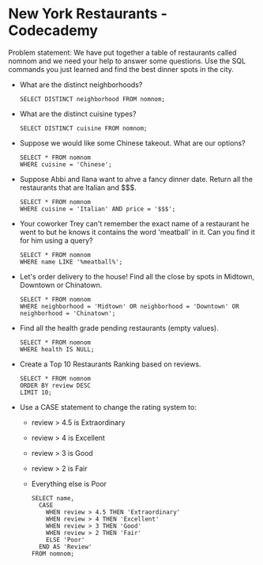 # New York Restaurants - Codecademy

Problem statement: We have put together a table of restaurants called nomnom and we need your help to answer some questions. Use the SQL commands you just learned and find the best dinner spots in the city.

* What are the distinct neighborhoods?
  
      SELECT DISTINCT neighborhood FROM nomnom;

* What are the distinct cuisine types?

      SELECT DISTINCT cuisine FROM nomnom;

* Suppose we would like some Chinese takeout. What are our options?

      SELECT * FROM nomnom
      WHERE cuisine = 'Chinese';

* Suppose Abbi and Ilana want to ahve a fancy dinner date. Return all the restaurants that are Italian and $$$.

      SELECT * FROM nomnom
      WHERE cuisine = 'Italian' AND price = '$$$';

* Your coworker Trey can't remember the exact name  of a restaurant he went to but he knows it contains the word 'meatball' in it. Can you find it for him using a query?

      SELECT * FROM nomnom
      WHERE name LIKE '%meatball%';

* Let's order delivery to the house! Find all the close by spots in Midtown, Downtown or Chinatown.

      SELECT * FROM nomnom
      WHERE neighborhood = 'Midtown' OR neighborhood = 'Downtown' OR neighborhood = 'Chinatown';

* Find all the health grade pending restaurants (empty values).

      SELECT * FROM nomnom
      WHERE health IS NULL;

* Create a Top 10 Restaurants Ranking based on reviews.

      SELECT * FROM nomnom
      ORDER BY review DESC
      LIMIT 10;

* Use a CASE statement to change the rating system to:
  * review > 4.5 is Extraordinary
  * review > 4 is Excellent
  * review > 3 is Good
  * review > 2 is Fair
  * Everything else is Poor

        SELECT name,
          CASE
            WHEN review > 4.5 THEN 'Extraordinary'
            WHEN review > 4 THEN 'Excellent'
            WHEN review > 3 THEN 'Good'
            WHEN review > 2 THEN 'Fair'
            ELSE 'Poor'
          END AS 'Review'
        FROM nomnom;
